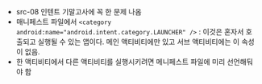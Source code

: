 * src-08 인텐트 기말고사에 꼭 한 문제 나옴
* 매니페스트 파일에서 `<category android:name="android.intent.category.LAUNCHER" />` : 이것은 혼자서 호출되고 실행될 수 있는 앱이다. 메인 액티비티에만 있고 서브 액티비티에는 이 속성이 없음.
* 한 액티비티에서 다른 액티비티를 실행시키려면 메니페스트 파일에 미리 선언해둬야 함
